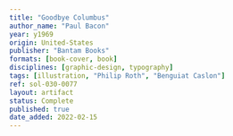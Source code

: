 ```yaml
---
title: "Goodbye Columbus"
author_name: "Paul Bacon"
year: y1969
origin: United-States
publisher: "Bantam Books"
formats: [book-cover, book]
disciplines: [graphic-design, typography]
tags: [illustration, "Philip Roth", "Benguiat Caslon"]
ref: sol-030-0077
layout: artifact
status: Complete
published: true
date_added: 2022-02-15
---
```

